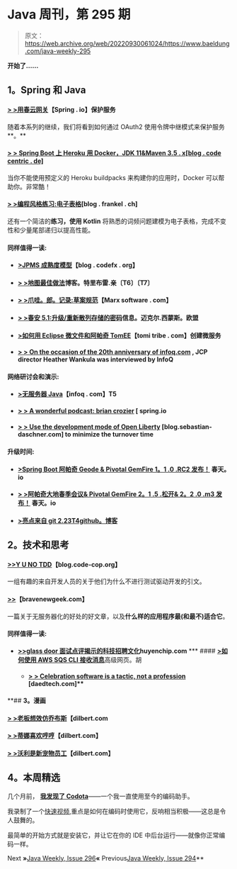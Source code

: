 # Java 周刊，第 295 期

> 原文：<https://web.archive.org/web/20220930061024/https://www.baeldung.com/java-weekly-295>

**开始了……**

## **1。Spring 和 Java**

#### [**> >用春云网关**](https://web.archive.org/web/20220523232858/https://spring.io/blog/2019/08/16/securing-services-with-spring-cloud-gateway)【Spring . io】保护服务

随着本系列的继续，我们将看到如何通过 OAuth2 使用令牌中继模式来保护服务**。**

#### [**> > Spring Boot 上 Heroku 用 Docker，JDK 11&Maven 3.5 . x**[blog . code centric . de]](https://web.archive.org/web/20220523232858/https://blog.codecentric.de/en/2019/08/spring-boot-heroku-docker-jdk11/)

当你不能使用预定义的 Heroku buildpacks 来构建你的应用时，Docker 可以帮助你。非常酷！

#### [**> >编程风格练习:电子表格**](https://web.archive.org/web/20220523232858/https://blog.frankel.ch/exercises-programming-style/15/)[blog . frankel . ch]

还有一个简洁的**练习，使用 Kotlin** 将熟悉的词频问题建模为电子表格，完成不变性和少量尾部递归以提高性能。

#### **同样值得一读:**

*   #### [**>JPMS 成熟度模型**](https://web.archive.org/web/20220523232858/https://blog.codefx.org/java/the-jpms-maturity-model/)【blog . codefx . org】

*   #### [**> >地图最佳做法**](https://web.archive.org/web/20220523232858/http://blog.tremblay.pro/2019/08/map.html)博客。特里布雷.亲〔T6〕〔T7〕

*   #### [**> >爪哇。郎。记录:草案规范**](https://web.archive.org/web/20220523232858/https://marxsoftware.blogspot.com/2019/08/java-record-draft-specification.html)【Marx software . com】

*   #### [**> >春安 5.1:升级/重新散列存储的密码**](https://web.archive.org/web/20220523232858/https://info.michael-simons.eu/2019/08/15/spring-security-5-1-upgrade-rehash-stored-passwords/)信息。迈克尔.西蒙斯。欧盟

*   #### [**>如何用 Eclipse 微文件和阿帕奇 TomEE**](https://web.archive.org/web/20220523232858/https://www.tomitribe.com/blog/how-to-create-a-microservice-with-eclipse-microprofile-and-apache-tomee/)【tomi tribe . com】创建微服务

*   #### [**> > On the occasion of the 20th anniversary of infoq.com**](https://web.archive.org/web/20220523232858/https://www.infoq.com/news/2019/08/jcp-20th-anniversary/?utm_campaign=infoq_content&utm_source=infoq&utm_medium=feed&utm_term=Java) , JCP director Heather Wankula was interviewed by InfoQ

#### **网络研讨会和演示:**

*   #### [**>无服务器 Java**](https://web.archive.org/web/20220523232858/https://www.infoq.com/presentations/serverless-java-sao-paulo-2019/)【infoq . com】T5

*   #### [**> > A wonderful podcast: brian crozier**](https://web.archive.org/web/20220523232858/https://spring.io/blog/2019/08/16/a-bootiful-podcast-brian-clozel) [ spring.io

*   #### [**> > Use the development mode of Open Liberty**](https://web.archive.org/web/20220523232858/https://blog.sebastian-daschner.com/entries/openliberty-plugin-dev-mode) [blog.sebastian-daschner.com] to minimize the turnover time

#### **升级时间:**

*   #### [**>Spring Boot 阿帕奇 Geode & Pivotal GemFire 1。1 .0 .RC2 发布！**](https://web.archive.org/web/20220523232858/https://spring.io/blog/2019/08/14/spring-boot-for-apache-geode-pivotal-gemfire-1-1-0-rc2-released) 春天。io

*   #### [**> >阿帕奇大地春季会议& Pivotal GemFire 2。1 .5 .松开& 2。2 .0 .m3 发布！**](https://web.archive.org/web/20220523232858/https://spring.io/blog/2019/08/14/spring-session-for-apache-geode-pivotal-gemfire-2-1-5-release-2-2-0-m3-available) 春天。io

*   #### [**>亮点来自 git 2.23**T4github。博客](https://web.archive.org/web/20220523232858/https://github.blog/2019-08-16-highlights-from-git-2-23/)

## **2。技术和思考**

#### [**>>Y U NO TDD**](https://web.archive.org/web/20220523232858/http://blog.code-cop.org/2019/08/y-u-no-tdd.html)【blog.code-cop.org】

一组有趣的来自开发人员的关于他们为什么不进行测试驱动开发的引文。

#### [**>>**](https://web.archive.org/web/20220523232858/https://bravenewgeek.com/serverless-on-gcp/)【bravenewgeek.com】

一篇关于无服务器化的好处的好文章，以及**什么样的应用程序最(和最不)适合它**。

#### **同样值得一读:**

*   [**>>glass door 面试点评揭示的科技招聘文化**](https://web.archive.org/web/20220523232858/https://huyenchip.com/2019/08/21/glassdoor-interview-reviews-tech-hiring-cultures.html)**huyenchip.com**
***   #### [**>如何使用 AWS SQS CLI 接收消息**](https://web.archive.org/web/20220523232858/https://advancedweb.hu/2019/08/20/sqs_cli/)高级网页。胡

    *   #### [**> > Celebration software is a tactic, not a profession**](https://web.archive.org/web/20220523232858/https://daedtech.com/celebrating-software-as-a-tactic-not-a-profession/) [daedtech.com]** 

 **## **3。漫画**

#### [**> >老板想效仿乔布斯**](https://web.archive.org/web/20220523232858/https://dilbert.com/strip/2019-08-17)【dilbert.com

#### [**> >蒂娜喜欢哼哼**](https://web.archive.org/web/20220523232858/https://dilbert.com/strip/2019-08-18)【dilbert.com】

#### [**> >沃利是新宠物员工**](https://web.archive.org/web/20220523232858/https://dilbert.com/strip/2019-08-19)【dilbert.com】

## **4。本周精选**

几个月前， **[我发现了 Codota](/web/20220523232858/https://www.baeldung.com/codota-article)**——一个我一直使用至今的编码助手。

我录制了一个[快速视频](https://web.archive.org/web/20220523232858/https://youtu.be/T_wTs95wsl4),重点是如何在编码时使用它，反响相当积极——这总是令人鼓舞的。

最简单的开始方式就是安装它，并让它在你的 IDE 中后台运行——就像你正常编码一样。

Next **»**[Java Weekly, Issue 296](/web/20220523232858/https://www.baeldung.com/java-weekly-296)**«** Previous[Java Weekly, Issue 294](/web/20220523232858/https://www.baeldung.com/java-weekly-294)**